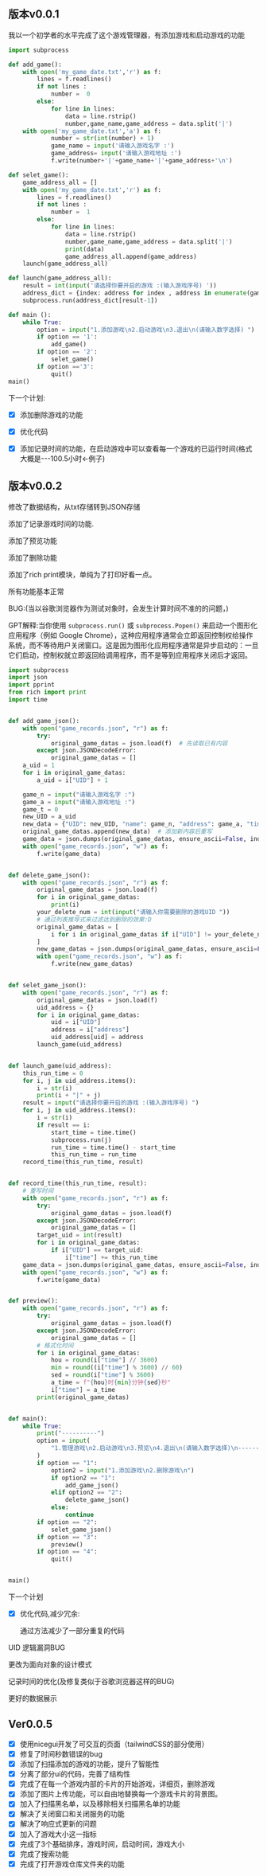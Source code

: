 

## 版本v0.0.1

我以一个初学者的水平完成了这个游戏管理器，有添加游戏和启动游戏的功能

```python
import subprocess

def add_game():
    with open('my_game_date.txt','r') as f:
        lines = f.readlines()
        if not lines :
            number =  0       
        else:
            for line in lines:
                data = line.rstrip()
                number,game_name,game_address = data.split('|')
    with open('my_game_date.txt','a') as f:
            number = str(int(number) + 1)
            game_name = input('请输入游戏名字 :')
            game_address= input('请输入游戏地址 :')
            f.write(number+'|'+game_name+'|'+game_address+'\n')

def selet_game():
    game_address_all = []
    with open('my_game_date.txt','r') as f:
        lines = f.readlines()
        if not lines :
            number =  1       
        else:
            for line in lines:
                data = line.rstrip()
                number,game_name,game_address = data.split('|')
                print(data)
                game_address_all.append(game_address)
    launch(game_address_all)

def launch(game_address_all):
    result = int(input('请选择你要开启的游戏 :(输入游戏序号) '))
    address_dict = {index: address for index , address in enumerate(game_address_all)}
    subprocess.run(address_dict[result-1])

def main ():
    while True:
        option = input("1.添加游戏\n2.启动游戏\n3.退出\n(请输入数字选择) ")
        if option == '1':
            add_game()
        if option == '2':
            selet_game()
        if option =='3':
            quit()
main()
```

下一个计划:

- [x] 添加删除游戏的功能


- [x] 优化代码


- [x] 添加记录时间的功能，在启动游戏中可以查看每一个游戏的已运行时间(格式大概是---100.5小时<-例子) 




## 版本v0.0.2



修改了数据结构，从txt存储转到JSON存储

添加了记录游戏时间的功能.

添加了预览功能

添加了删除功能

添加了rich print模块，单纯为了打印好看一点。

所有功能基本正常

BUG:(当以谷歌浏览器作为测试对象时，会发生计算时间不准的的问题，)

GPT解释:当你使用 `subprocess.run()` 或 `subprocess.Popen()` 来启动一个图形化应用程序（例如 Google Chrome），这种应用程序通常会立即返回控制权给操作系统，而不等待用户关闭窗口。这是因为图形化应用程序通常是异步启动的：一旦它们启动，控制权就立即返回给调用程序，而不是等到应用程序关闭后才返回。

```python
import subprocess
import json
import pprint
from rich import print
import time


def add_game_json():
    with open("game_records.json", "r") as f:
        try:
            original_game_datas = json.load(f)  # 先读取已有内容
        except json.JSONDecodeError:
            original_game_datas = []
    a_uid = 1
    for i in original_game_datas:
        a_uid = i["UID"] + 1

    game_n = input("请输入游戏名字 :")
    game_a = input("请输入游戏地址 :")
    game_t = 0
    new_UID = a_uid
    new_data = {"UID": new_UID, "name": game_n, "address": game_a, "time": game_t}
    original_game_datas.append(new_data)  # 添加新内容后重写
    game_data = json.dumps(original_game_datas, ensure_ascii=False, indent=4)
    with open("game_records.json", "w") as f:
        f.write(game_data)


def delete_game_json():
    with open("game_records.json", "r") as f:
        original_game_datas = json.load(f)
        for i in original_game_datas:
            print(i)
        your_delete_num = int(input("请输入你需要删除的游戏UID "))
        # 通过列表推导式来过滤达到删除的效果:D
        original_game_datas = [
            i for i in original_game_datas if i["UID"] != your_delete_num
        ]
        new_game_datas = json.dumps(original_game_datas, ensure_ascii=False, indent=4)
        with open("game_records.json", "w") as f:
            f.write(new_game_datas)


def selet_game_json():
    with open("game_records.json", "r") as f:
        original_game_datas = json.load(f)
        uid_address = {}
        for i in original_game_datas:
            uid = i["UID"]
            address = i["address"]
            uid_address[uid] = address
        launch_game(uid_address)


def launch_game(uid_address):
    this_run_time = 0
    for i, j in uid_address.items():
        i = str(i)
        print(i + "|" + j)
    result = input("请选择你要开启的游戏 :(输入游戏序号) ")
    for i, j in uid_address.items():
        i = str(i)
        if result == i:
            start_time = time.time()
            subprocess.run(j)
            run_time = time.time() - start_time
            this_run_time = run_time
    record_time(this_run_time, result)


def record_time(this_run_time, result):
    # 重写时间
    with open("game_records.json", "r") as f:
        try:
            original_game_datas = json.load(f)
        except json.JSONDecodeError:
            original_game_datas = []
        target_uid = int(result)
        for i in original_game_datas:
            if i["UID"] == target_uid:
                i["time"] += this_run_time
    game_data = json.dumps(original_game_datas, ensure_ascii=False, indent=4)
    with open("game_records.json", "w") as f:
        f.write(game_data)


def preview():
    with open("game_records.json", "r") as f:
        try:
            original_game_datas = json.load(f)
        except json.JSONDecodeError:
            original_game_datas = []
        # 格式化时间
        for i in original_game_datas:
            hou = round(i["time"] // 3600)
            min = round((i["time"] % 3600) // 60)
            sed = round(i["time"] % 3600)
            a_time = f"{hou}时{min}分钟{sed}秒"
            i["time"] = a_time
        print(original_game_datas)


def main():
    while True:
        print("----------")
        option = input(
            "1.管理游戏\n2.启动游戏\n3.预览\n4.退出\n(请输入数字选择)\n----------\n"
        )
        if option == "1":
            option2 = input("1.添加游戏\n2.删除游戏\n")
            if option2 == "1":
                add_game_json()
            elif option2 == "2":
                delete_game_json()
            else:
                continue
        if option == "2":
            selet_game_json()
        if option == "3":
            preview()
        if option == "4":
            quit()


main()

```

下一个计划

- [x] 优化代码,减少冗余:

  通过方法减少了一部分重复的代码

  

UID 逻辑漏洞BUG

更改为面向对象的设计模式

记录时间的优化(及修复类似于谷歌浏览器这样的BUG)

更好的数据展示

## Ver0.0.5

- [x] 使用nicegui开发了可交互的页面（tailwindCSS的部分使用）
- [x] 修复了时间秒数错误的bug
- [x] 添加了扫描添加的游戏的功能，提升了智能性
- [x] 分离了部分ui的代码，完善了结构性
- [x] 完成了在每一个游戏内部的卡片的开始游戏，详细页，删除游戏
- [x] 添加了图片上传功能，可以自由地替换每一个游戏卡片的背景图。
- [x] 加入了扫描黑名单，以及移除相关扫描黑名单的功能
- [x] 解决了关闭窗口和关闭服务的功能
- [x] 解决了响应式更新的问题
- [x] 加入了游戏大小这一指标
- [x] 完成了3个基础排序，游戏时间，启动时间，游戏大小
- [x] 完成了搜索功能
- [x] 完成了打开游戏仓库文件夹的功能